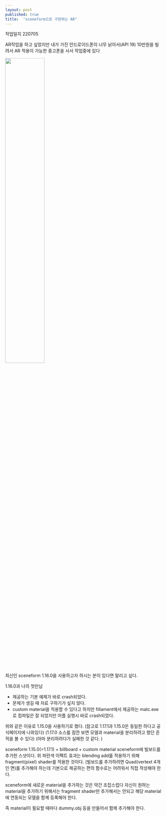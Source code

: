 ```yaml
---
layout: post   
published: true
title:  "sceneform으로 구현하는 AR"
---
```


작업일지 220705   

AR작업을 하고 싶었지만 내가 가진 안드로이드폰이 너무 낡아서(API 19) 10만원을 빌려서 AR 적용이 가능한 중고폰을 사서 작업중에 있다   
   
<img src="https://ctamark.github.io/img/sceneform_03.jpg" width=50%>   

최신인 sceneform 1.16.0을 사용하고자 하시는 분이 있다면 말리고 싶다.

1.16.0과 나의 첫만남 
- 제공하는 기본 예제가 바로 crash되었다.
- 문제가 생길 때 자료 구하기가 싶지 않다.
- custom material을 적용할 수 있다고 하지만 fillament에서 제공하는 matc.exe로 컴파일은 잘 되었지만 어플 실행시 바로 crash되었다.

위와 같은 이유로 1.15.0을 사용하기로 했다.
(참고로 1.17.1과 1.15.0은 동일한 하다고 공식페이지에 나와있다)
(1.17.0 소스를 잠깐 보면 모델과 material을 분리하려고 했던 흔적을 볼 수 있다)
(아마 분리하려다가 실패한 것 같다. )

sceneform 1.15.0(=1.17.1) + billboard + custom material 
sceneform에 빌보드를 추가한 스샷이다.   위 파란색 이팩트 효과는 blending add를  적용하기 위해 fragment(pixel) shader를 적용한 것이다.
(빌보드를 추가하려면 Quad(vertext 4개인 면)를 추가해야 하는데 기본으로 제공하는 편의 함수로는 어려워서 직접 작성해야 한다.

sceneform에 새로운 material을 추가하는 것은 약간 조잡스럽다
자신이 원하는 material을 추가하기 위해서는 fragment shader만 추가해서는 안되고 해당 material에 연동되는 모델을 함께 등록해야 한다.

즉 material이 필요할 때마다 dummy.obj 등을 만들어서 함께 추가해야 한다.

